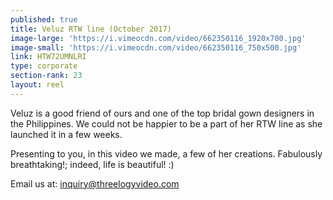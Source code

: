 ```yaml
---
published: true
title: Veluz RTW line (October 2017)
image-large: 'https://i.vimeocdn.com/video/662350116_1920x700.jpg'
image-small: 'https://i.vimeocdn.com/video/662350116_750x500.jpg'
link: HTW72UMNLRI
type: corporate
section-rank: 23
layout: reel
---
```

Veluz is a good friend of ours and one of the top bridal gown designers in the Philippines. We could not be happier to be a part of her RTW line as she launched it in a few weeks.

Presenting to you, in this video we made, a few of her creations. Fabulously breathtaking!; indeed, life is beautiful! :) 

Email us at: inquiry@threelogyvideo.com
